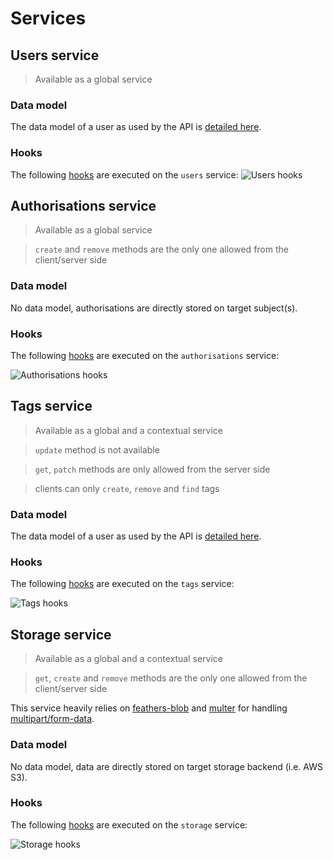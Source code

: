 # Services

## Users service

> Available as a global service

### Data model

The data model of a user as used by the API is [detailed here](../architecture/DATAMODEL.MD#user-data-model).

### Hooks

The following [hooks](./HOOKS.MD) are executed on the `users` service:
![Users hooks](https://raw.githubusercontent.com/kalisio/kdk/master/images/Users%20Hooks%20Diagram.png)

## Authorisations service

> Available as a global service

> `create` and `remove` methods are the only one allowed from the client/server side

### Data model

No data model, authorisations are directly stored on target subject(s).

### Hooks

The following [hooks](./HOOKS.MD) are executed on the `authorisations` service:

![Authorisations hooks](https://raw.githubusercontent.com/kalisio/kdk/master/images/Authorisations%20Hooks%20Diagram.png)

## Tags service

> Available as a global and a contextual service

> `update` method is not available

> `get`, `patch` methods are only allowed from the server side

> clients can only `create`, `remove` and `find` tags

### Data model

The data model of a user as used by the API is [detailed here](../architecture/DATAMODEL.MD#tag-data-model).

### Hooks

The following [hooks](./HOOKS.MD) are executed on the `tags` service:

![Tags hooks](https://raw.githubusercontent.com/kalisio/kdk/master/images/Tags%20Hooks%20Diagram.png)

## Storage service

> Available as a global and a contextual service

> `get`, `create` and `remove` methods are the only one allowed from the client/server side

This service heavily relies on [feathers-blob](https://github.com/feathersjs-ecosystem/feathers-blob) and [multer](https://github.com/expressjs/multer) for handling [multipart/form-data](https://docs.feathersjs.com/guides/advanced/file-uploading.html#feathers-blob-with-multipart-support).

### Data model

No data model, data are directly stored on target storage backend (i.e. AWS S3).

### Hooks

The following [hooks](./HOOKS.MD) are executed on the `storage` service:

![Storage hooks](https://raw.githubusercontent.com/kalisio/kdk/master/images/Storage%20Hooks%20Diagram.png)


